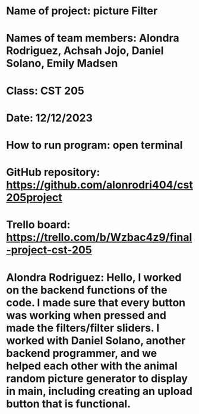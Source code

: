 # Name of project: picture Filter
# Names of team members: Alondra Rodriguez, Achsah Jojo, Daniel Solano, Emily Madsen
# Class: CST 205
# Date: 12/12/2023
# How to run program: open terminal
# GitHub repository: https://github.com/alonrodri404/cst205project
# Trello board: https://trello.com/b/Wzbac4z9/final-project-cst-205


# Alondra Rodriguez: Hello, I worked on the backend functions of the code. I made sure that every button was working when pressed and made the filters/filter sliders. I worked with Daniel Solano, another backend programmer, and we helped each other with the animal random picture generator to display in main, including creating an upload button that is functional. 
